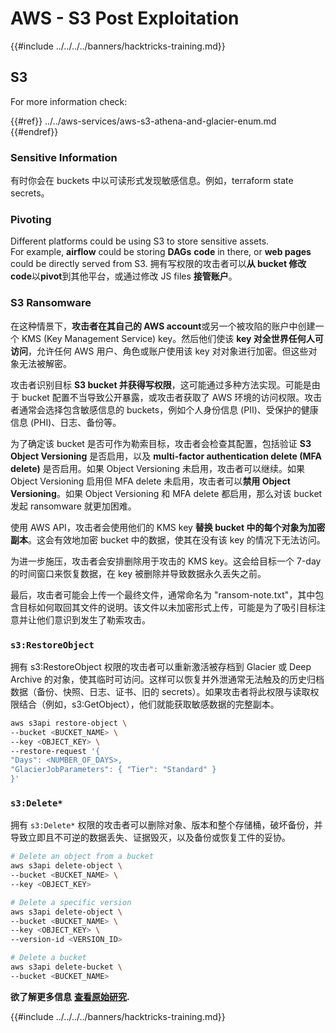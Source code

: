 # AWS - S3 Post Exploitation

{{#include ../../../../banners/hacktricks-training.md}}

## S3

For more information check:

{{#ref}}
../../aws-services/aws-s3-athena-and-glacier-enum.md
{{#endref}}

### Sensitive Information

有时你会在 buckets 中以可读形式发现敏感信息。例如，terraform state secrets。

### Pivoting

Different platforms could be using S3 to store sensitive assets.\
For example, **airflow** could be storing **DAGs** **code** in there, or **web pages** could be directly served from S3. 拥有写权限的攻击者可以**从 bucket 修改 code**以**pivot**到其他平台，或通过修改 JS files **接管账户**。

### S3 Ransomware

在这种情景下，**攻击者在其自己的 AWS account**或另一个被攻陷的账户中创建一个 KMS (Key Management Service) key。然后他们使该 **key 对全世界任何人可访问**，允许任何 AWS 用户、角色或账户使用该 key 对对象进行加密。但这些对象无法被解密。

攻击者识别目标 **S3 bucket 并获得写权限**，这可能通过多种方法实现。可能是由于 bucket 配置不当导致公开暴露，或攻击者获取了 AWS 环境的访问权限。攻击者通常会选择包含敏感信息的 buckets，例如个人身份信息 (PII)、受保护的健康信息 (PHI)、日志、备份等。

为了确定该 bucket 是否可作为勒索目标，攻击者会检查其配置，包括验证 **S3 Object Versioning** 是否启用，以及 **multi-factor authentication delete (MFA delete)** 是否启用。如果 Object Versioning 未启用，攻击者可以继续。如果 Object Versioning 启用但 MFA delete 未启用，攻击者可以**禁用 Object Versioning**。如果 Object Versioning 和 MFA delete 都启用，那么对该 bucket 发起 ransomware 就更加困难。

使用 AWS API，攻击者会使用他们的 KMS key **替换 bucket 中的每个对象为加密副本**。这会有效地加密 bucket 中的数据，使其在没有该 key 的情况下无法访问。

为进一步施压，攻击者会安排删除用于攻击的 KMS key。这会给目标一个 7-day 的时间窗口来恢复数据，在 key 被删除并导致数据永久丢失之前。

最后，攻击者可能会上传一个最终文件，通常命名为 "ransom-note.txt"，其中包含目标如何取回其文件的说明。该文件以未加密形式上传，可能是为了吸引目标注意并让他们意识到发生了勒索攻击。

### `s3:RestoreObject`

拥有 s3:RestoreObject 权限的攻击者可以重新激活被存档到 Glacier 或 Deep Archive 的对象，使其临时可访问。这样可以恢复并外泄通常无法触及的历史归档数据（备份、快照、日志、证书、旧的 secrets）。如果攻击者将此权限与读取权限结合（例如，s3:GetObject），他们就能获取敏感数据的完整副本。
```bash
aws s3api restore-object \
--bucket <BUCKET_NAME> \
--key <OBJECT_KEY> \
--restore-request '{
"Days": <NUMBER_OF_DAYS>,
"GlacierJobParameters": { "Tier": "Standard" }
}'
```
### `s3:Delete*`

拥有 `s3:Delete*` 权限的攻击者可以删除对象、版本和整个存储桶，破坏备份，并导致立即且不可逆的数据丢失、证据毁灭，以及备份或恢复工件的妥协。
```bash
# Delete an object from a bucket
aws s3api delete-object \
--bucket <BUCKET_NAME> \
--key <OBJECT_KEY>

# Delete a specific version
aws s3api delete-object \
--bucket <BUCKET_NAME> \
--key <OBJECT_KEY> \
--version-id <VERSION_ID>

# Delete a bucket
aws s3api delete-bucket \
--bucket <BUCKET_NAME>
```
**欲了解更多信息** [**查看原始研究**](https://rhinosecuritylabs.com/aws/s3-ransomware-part-1-attack-vector/)**.**

{{#include ../../../../banners/hacktricks-training.md}}
